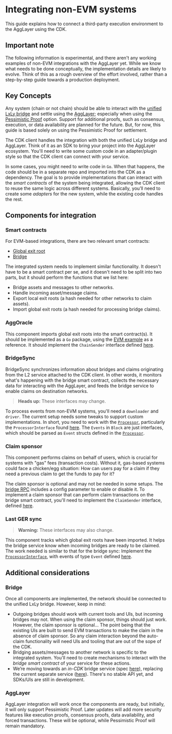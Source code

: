 # Integrating non-EVM systems

This guide explains how to connect a third-party execution environment to the AggLayer using the CDK.

## Important note

The following information is experimental, and there aren't any working examples of non-EVM integrations with the AggLayer yet. While we know what needs to be done conceptually, the implementation details are likely to evolve. Think of this as a rough overview of the effort involved, rather than a step-by-step guide towards a production deployment.

## Key Concepts

Any system (chain or not chain) should be able to interact with the [unified LxLy bridge](https://docs.polygon.technology/zkEVM/architecture/unified-LxLy) and settle using the [AggLayer](https://docs.polygon.technology/learn/agglayer/overview/); especially when using the [Pessimistic Proof](https://docs.polygon.technology/learn/agglayer/pessimistic_proof/) option. Support for additional proofs, such as consensus, execution, or data availability are planned for the future. But, for now, this guide is based solely on using the Pessimistic Proof for settlement.

The CDK client handles the integration with both the unified LxLy bridge and AggLayer. Think of it as an SDK to bring your project into the AggLayer ecosystem. You'll need to write some custom code in an adapter/plugin style so that the CDK client can connect with your service.

In some cases, you might need to write code in `Go`. When that happens, the code should be in a separate repo and imported into the CDK as a dependency. The goal is to provide implementations that can interact with the *smart contracts* of the system being integrated, allowing the CDK client to reuse the same logic across different systems. Basically, you’ll need to create some *adapters* for the new system, while the existing code handles the rest.

## Components for integration

### Smart contracts

For EVM-based integrations, there are two relevant smart contracts:

- [Global exit root](https://github.com/agglayer/agglayer-contracts/blob/feature/sovereign-bridge/contracts/v2/sovereignChains/GlobalExitRootManagerL2SovereignChain.sol)
- [Bridge](https://github.com/agglayer/agglayer-contracts/blob/feature/sovereign-bridge/contracts/v2/sovereignChains/BridgeL2SovereignChain.sol)

The integrated system needs to implement similar functionality. It doesn't have to be a smart contract per se, and it doesn't need to be split into two parts, but it should perform the functions that we list here:

- Bridge assets and messages to other networks.
- Handle incoming asset/message claims.
- Export local exit roots (a hash needed for other networks to claim assets).
- Import global exit roots (a hash needed for processing bridge claims).

### AggOracle

This component imports global exit roots into the smart contract(s). It should be implemented as a `Go` package, using the [EVM example](../aggoracle/chaingersender/evm.go) as a reference. It should implement the `ChainSender` interface defined [here](../aggoracle/oracle.go).

### BridgeSync

BridgeSync synchronizes information about bridges and claims originating from the L2 service attached to the CDK client. In other words, it monitors what's happening with the bridge smart contract, collects the necessary data for interacting with the AggLayer, and feeds the bridge service to enable claims on destination networks.

> **Heads up:** These interfaces may change.

To process events from non-EVM systems, you'll need a `downloader` and `driver`. The current setup needs some tweaks to support custom implementations. In short, you need to work with the [`Processor`](../bridgesync/processor.go), particularly the `ProcessorInterface` found [here](../sync/driver.go). The `Events` in `Block` are just interfaces, which should be parsed as `Event` structs defined in the [`Processor`](../bridgesync/processor.go).

### Claim sponsor

This component performs claims on behalf of users, which is crucial for systems with "gas" fees (transaction costs). Without it, gas-based systems could face a chicken/egg situation: How can users pay for a claim if they need a previous claim to get the funds to pay for it?

The claim sponsor is optional and may not be needed in some setups. The [bridge RPC](../rpc/bridge.go) includes a config parameter to enable or disable it. To implement a claim sponsor that can perform claim transactions on the bridge smart contract, you'll need to implement the `ClaimSender` interface, defined [here](../claimsponsor/claimsponsor.go).

### Last GER sync

> **Warning:** These interfaces may also change.

This component tracks which global exit roots have been imported. It helps the bridge service know when incoming bridges are ready to be claimed. The work needed is similar to that for the bridge sync: Implement the [`ProcessorInterface`](../sync/driver.go), with events of type `Event` defined [here](../lastgersync/processor.go).

## Additional considerations

### Bridge

Once all components are implemented, the network should be connected to the unified LxLy bridge. However, keep in mind:

- Outgoing bridges should work with current tools and UIs, but incoming bridges may not. When using the claim sponsor, things should just work. However, the claim sponsor is optional... The point being that the existing UIs are built to send EVM transactions to make the claim in the absence of claim sponsor. So any claim interaction beyond the auto-claim functionality will need UIs and tooling that are out of the sope of the CDK.
- Bridging assets/messages to another network is specific to the integrated system. You'll need to create mechanisms to interact with the *bridge smart contract* of your service for these actions.
- We’re moving towards an *in-CDK* bridge service (spec [here](https://hackmd.io/0vA-XU2BRHmH3Ab0j4ouZw)), replacing the current separate service ([here](https://github.com/0xPolygon/zkevm-bridge-service)). There's no stable API yet, and SDKs/UIs are still in development.

### AggLayer

AggLayer integration will work once the components are ready, but initially, it will only support Pessimistic Proof. Later updates will add more security features like execution proofs, consensus proofs, data availability, and forced transactions. These will be optional, while Pessimistic Proof will remain mandatory.
